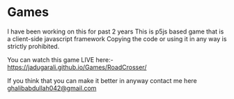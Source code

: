 # Games
I have been working on this for past 2 years 
This is p5js based game that is a client-side javascript framework
Copying the code or using it in any way is strictly prohibited.


You can watch this game LIVE here:-
https://jadugarali.github.io/Games/RoadCrosser/


If you think that you can make it better in anyway contact me here
ghalibabdullah042@gmail.com
